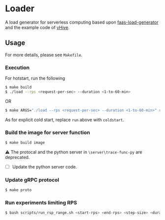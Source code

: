 # Loader

A load generator for serverless computing based upon [faas-load-generator](https://github.com/eth-easl/faas-load-generator) and the example code of [vHive](https://github.com/ease-lab/vhive).

## Usage

For more details, please see `Makefile`.
### Execution
For hotstart, run the following
```sh
$ make build
$ ./load --rps <request-per-sec> --duration <1-to-60-min> 
```

OR 

```sh
$ make ARGS="./load --rps <request-per-sec> --duration <1-to-60-min>" run
```

As for explicit cold start, replace `run` above with `coldstart`. 

### Build the image for server function

```sh
$ make build image
```

:warning: The protocal and the python server in `\server\trace-func-py` are deprecated.

- [ ] Update the python server code.

### Update gRPC protocol

```sh
$ make proto
```

### Run experiments limiting RPS

```sh
$ bash scripts/run_rsp_range.sh <start-rps> <end-rps> <step-size> <duration> <cmd>
```